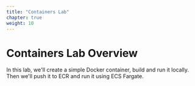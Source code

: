 ```yaml
---
title: "Containers Lab"
chapter: true
weight: 10
---
```


# Containers Lab Overview
In this lab, we'll create a simple Docker container, build and run it locally.
Then we'll push it to ECR and run it using ECS Fargate.
